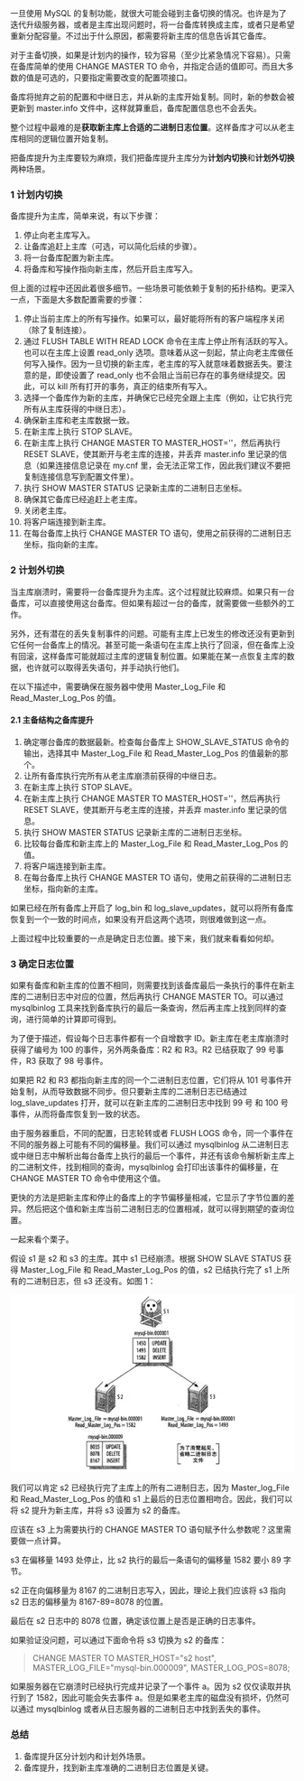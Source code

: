 一旦使用 MySQL 的复制功能，就很大可能会碰到主备切换的情况。也许是为了迭代升级服务器，或者是主库出现问题时，将一台备库转换成主库，或者只是希望重新分配容量。不过出于什么原因，都需要将新主库的信息告诉其它备库。

对于主备切换，如果是计划内的操作，较为容易（至少比紧急情况下容易）。只需在备库简单的使用 CHANGE MASTER TO 命令，并指定合适的值即可。而且大多数的值是可选的，只要指定需要改变的配置项接口。

备库将抛弃之前的配置和中继日志，并从新的主库开始复制。同时，新的参数会被更新到 master.info 文件中，这样就算重启，备库配置信息也不会丢失。

整个过程中最难的是**获取新主库上合适的二进制日志位置**。这样备库才可以从老主库相同的逻辑位置开始复制。

把备库提升为主库要较为麻烦，我们把备库提升主库分为**计划内切换**和**计划外切换**两种场景。

### 1 计划内切换
备库提升为主库，简单来说，有以下步骤：
1. 停止向老主库写入。
2. 让备库追赶上主库（可选，可以简化后续的步骤）。
3. 将一台备库配置为新主库。
4. 将备库和写操作指向新主库，然后开启主库写入。

但上面的过程中还因此着很多细节。一些场景可能依赖于复制的拓扑结构。更深入一点，下面是大多数配置需要的步骤：
1. 停止当前主库上的所有写操作。如果可以，最好能将所有的客户端程序关闭（除了复制连接）。
2. 通过 FLUSH TABLE WITH READ LOCK 命令在主库上停止所有活跃的写入。也可以在主库上设置 read_only 选项。意味着从这一刻起，禁止向老主库做任何写入操作。因为一旦切换的新主库，老主库的写入就意味着数据丢失。要注意的是，即使设置了 read_only 也不会阻止当前已存在的事务继续提交。因此，可以 kill 所有打开的事务，真正的结束所有写入。
3. 选择一个备库作为新的主库，并确保它已经完全跟上主库（例如，让它执行完所有从主库获得的中继日志）。
4. 确保新主库和老主库数据一致。
5. 在新主库上执行 STOP SLAVE。
6. 在新主库上执行 CHANGE MASTER TO MASTER_HOST=''，然后再执行 RESET SLAVE，使其断开与老主库的连接，并丢弃 master.info 里记录的信息（如果连接信息记录在 my.cnf 里，会无法正常工作，因此我们建议不要把复制连接信息写到配置文件里）。
7. 执行 SHOW MASTER STATUS 记录新主库的二进制日志坐标。
8. 确保其它备库已经追赶上老主库。
9. 关闭老主库。
10. 将客户端连接到新主库。
11. 在每台备库上执行 CHANGE MASTER TO 语句，使用之前获得的二进制日志坐标，指向新的主库。

### 2 计划外切换
当主库崩溃时，需要将一台备库提升为主库。这个过程就比较麻烦。如果只有一台备库，可以直接使用这台备库。但如果有超过一台的备库，就需要做一些额外的工作。

另外，还有潜在的丢失复制事件的问题。可能有主库上已发生的修改还没有更新到它任何一台备库上的情况。甚至可能一条语句在主库上执行了回滚，但在备库上没有回滚，这样备库可能就超过主库的逻辑复制位置。如果能在某一点恢复主库的数据，也许就可以取得丢失语句，并手动执行他们。

在以下描述中，需要确保在服务器中使用 Master_Log_File 和 Read_Master_Log_Pos 的值。

#### 2.1 主备结构之备库提升
1. 确定哪台备库的数据最新。检查每台备库上 SHOW_SLAVE_STATUS 命令的输出，选择其中 Master_Log_File 和 Read_Master_Log_Pos 的值最新的那个。
2. 让所有备库执行完所有从老主库崩溃前获得的中继日志。
4. 在新主库上执行 STOP SLAVE。
5. 在新主库上执行 CHANGE MASTER TO MASTER_HOST=''，然后再执行 RESET SLAVE，使其断开与老主库的连接，并丢弃 master.info 里记录的信息。
6. 执行 SHOW MASTER STATUS 记录新主库的二进制日志坐标。
7. 比较每台备库和新主库上的 Master_Log_File 和 Read_Master_Log_Pos 的值。
8. 将客户端连接到新主库。
9. 在每台备库上执行 CHANGE MASTER TO 语句，使用之前获得的二进制日志坐标，指向新的主库。

如果已经在所有备库上开启了 log_bin 和 log_slave_updates，就可以将所有备库恢复到一个一致的时间点，如果没有开启这两个选项，则很难做到这一点。

上面过程中比较重要的一点是确定日志位置。接下来，我们就来看看如何却。

### 3 确定日志位置
如果有备库和新主库的位置不相同，则需要找到该备库最后一条执行的事件在新主库的二进制日志中对应的位置，然后再执行 CHANGE MASTER TO。可以通过 mysqlbinlog 工具来找到备库执行的最后一条查询，然后再主库上找到同样的查询，进行简单的计算即可得到。

为了便于描述，假设每个日志事件都有一个自增数字 ID。新主库在老主库崩溃时获得了编号为 100 的事件，另外两条备库：R2 和 R3。R2 已结获取了 99 号事件，R3 获取了 98 号事件。

如果把 R2 和 R3 都指向新主库的同一个二进制日志位置，它们将从 101 号事件开始复制，从而导致数据不同步。但只要新主库的二进制日志已结通过 log_slave_updates 打开，就可以在新主库的二进制日志中找到 99 号 和 100 号事件，从而将备库恢复到一致的状态。

由于服务器重启，不同的配置，日志轮转或者 FLUSH LOGS 命令，同一个事件在不同的服务器上可能有不同的偏移量。我们可以通过 mysqlbinlog 从二进制日志或中继日志中解析出每台备库上执行的最后一个事件，并还有该命令解析新主库上的二进制文件，找到相同的查询，mysqlbinlog 会打印出该事件的偏移量，在 CHANGE MASTER TO 命令中使用这个值。

更快的方法是把新主库和停止的备库上的字节偏移量相减，它显示了字节位置的差异。然后把这个值和新主库当前二进制日志的位置相减，就可以得到期望的查询位置。

一起来看个栗子。

假设 s1 是 s2 和 s3 的主库。其中 s1 已经崩溃。根据 SHOW SLAVE STATUS 获得 Master_Log_File 和 Read_Master_Log_Pos 的值，s2 已结执行完了 s1 上所有的二进制日志，但 s3 还没有。如图 1：

![图 1：s1 崩溃，s2 已追赶上，s3 落后](https://github.com/zibinli/blog/blob/master/MySQL/image/1-1.png?raw=true)

我们可以肯定 s2 已经执行完了主库上的所有二进制日志，因为 Master_log_File 和 Read_Master_Log_Pos 的值和 s1 上最后的日志位置相吻合。因此，我们可以将 s2 提升为新主库，并将 s3 设置为 s2 的备库。

应该在 s3 上为需要执行的 CHANGE MASTER TO 语句赋予什么参数呢？这里需要做一点计算。

s3 在偏移量 1493 处停止，比 s2 执行的最后一条语句的偏移量 1582 要小 89 字节。

s2 正在向偏移量为 8167 的二进制日志写入，因此，理论上我们应该将 s3 指向 s2 日志的偏移量为 8167-89=8078 的位置。

最后在 s2 日志中的 8078 位置，确定该位置上是否是正确的日志事件。

如果验证没问题，可以通过下面命令将 s3 切换为 s2 的备库：
> CHANGE MASTER TO MASTER_HOST="s2 host", MASTER_LOG_FILE="mysql-bin.000009", MASTER_LOG_POS=8078;

如果服务器在它崩溃时已经执行完成并记录了一个事件 a。因为 s2 仅仅读取并执行到了 1582，因此可能会失去事件 a。但是如果老主库的磁盘没有损坏，仍然可以通过 mysqlbinlog 或者从日志服务器的二进制日志中找到丢失的事件。

### 总结
1. 备库提升区分计划内和计划外场景。
2. 备库提升，找到新主库准确的二进制日志位置是关键。
